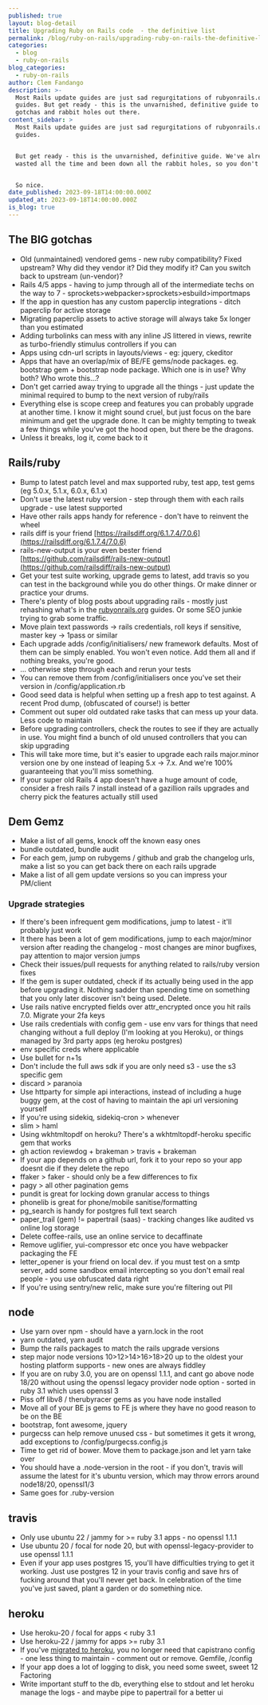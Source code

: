 ```yaml
---
published: true
layout: blog-detail
title: Upgrading Ruby on Rails code  - the definitive list
permalink: /blog/ruby-on-rails/upgrading-ruby-on-rails-the-definitive-list
categories:
  - blog
  - ruby-on-rails
blog_categories:
  - ruby-on-rails
author: Clem Fandango
description: >-
  Most Rails update guides are just sad regurgitations of rubyonrails.org
  guides. But get ready - this is the unvarnished, definitive guide to all the
  gotchas and rabbit holes out there. 
content_sidebar: >
  Most Rails update guides are just sad regurgitations of rubyonrails.org
  guides. 


  But get ready - this is the unvarnished, definitive guide. We've already
  wasted all the time and been down all the rabbit holes, so you don't need to! 


  So nice.
date_published: 2023-09-18T14:00:00.000Z
updated_at: 2023-09-18T14:00:00.000Z
is_blog: true
---
```


## The BIG gotchas

* Old (unmaintained) vendored gems - new ruby compatibility? Fixed upstream? Why did they vendor it? Did they modify it? Can you switch back to upstream (un-vendor)?
* Rails 4/5 apps - having to jump through all of the intermediate techs on the way to 7 - sprockets>webpacker>sprockets>esbuild>importmaps
* If the app in question has any custom paperclip integrations - ditch paperclip for active storage
* Migrating paperclip assets to active storage will always take 5x longer than you estimated
* Adding turbolinks can mess with any inline JS littered in views, rewrite as turbo-friendly stimulus controllers if you can
* Apps using cdn-url scripts in layouts/views - eg: jquery, ckeditor
* Apps that have an overlap/mix of BE/FE gems/node packages. eg. bootstrap gem + bootstrap node package. Which one is in use? Why both? Who wrote this…?
* Don't get carried away trying to upgrade all the things  - just update the minimal required to bump to the next version of ruby/rails
* Everything else is scope creep and features you can probably upgrade at another time. I know it might sound cruel, but just focus on the bare minimum and get the upgrade done. It can be mighty tempting to tweak a few things while you've got the hood open, but there be the dragons.
* Unless it breaks, log it, come back to it

## Rails/ruby

* Bump to latest patch level and max supported ruby, test app, test gems (eg 5.0.x, 5.1.x, 6.0.x, 6.1.x)
* Don't use the latest ruby version - step through them with each rails upgrade - use latest supported
* Have other rails apps handy for reference - don't have to reinvent the wheel
* rails diff is your friend [https://railsdiff.org/6.1.7.4/7.0.6](https://railsdiff.org/6.1.7.4/7.0.6)
* rails-new-output is your even bester friend [https://github.com/railsdiff/rails-new-output](https://github.com/railsdiff/rails-new-output)
* Get your test suite working, upgrade gems to latest, add travis so you can test in the background while you do other things. Or make dinner or practice your drums.
* There's plenty of blog posts about upgrading rails - mostly just rehashing what's in the [rubyonrails.org](http://rubyonrails.org/) guides. Or some SEO junkie trying to grab some traffic. 
* Move plain text passwords -> rails credentials, roll keys if sensitive, master key -> 1pass or similar
* Each upgrade adds /config/initialisers/ new framework defaults. Most of them can be simply enabled. You won't even notice. Add them all and if nothing breaks, you're good.
* ... otherwise step through each and rerun your tests
* You can remove them from /config/initialisers once you've set their version in /config/application.rb
* Good seed data is helpful when setting up a fresh app to test against. A recent Prod dump, (obfuscated of course!) is better
* Comment out super old outdated rake tasks that can mess up your data. Less code to maintain
* Before upgrading controllers, check the routes to see if they are actually in use. You might find a bunch of old unused controllers that you can skip upgrading
* This will take more time, but it's easier to upgrade each rails major.minor version one by one instead of leaping 5.x -> 7.x. And we're 100% guaranteeing that you'll miss something. 
* If your super old Rails 4 app doesn't have a huge amount of code, consider a fresh rails 7 install instead of a gazillion rails upgrades and cherry pick the features actually still used

## Dem Gemz

* Make a list of all gems, knock off the known easy ones
* bundle outdated, bundle audit
* For each gem, jump on rubygems / github and grab the changelog urls, make a list so you can get back there on each rails upgrade
* Make a list of all gem update versions so you can impress your PM/client

### Upgrade strategies

* If there's been infrequent gem modifications, jump to latest - it'll probably just work
* It there has been a lot of gem modifications, jump to each major/minor version after reading the changelog - most changes are minor bugfixes, pay attention to major version jumps
* Check their issues/pull requests for anything related to rails/ruby version fixes
* If the gem is super outdated, check if its actually being used in the app before upgrading it. Nothing sadder than spending time on something that you only later discover isn't being used. Delete.
* Use rails native encrypted fields over attr\_encrypted once you hit rails 7.0. Migrate your 2fa keys
* Use rails credentials with config gem - use env vars for things that need changing without a full deploy (I'm looking at you Heroku), or things managed by 3rd party apps (eg heroku postgres)
* env specific creds where applicable
* Use bullet for n+1s
* Don't include the full aws sdk if you are only need s3 - use the s3 specific gem
* discard > paranoia
* Use httparty for simple api interactions, instead of including a huge buggy gem, at the cost of having to maintain the api url versioning yourself
* If you're using sidekiq, sidekiq-cron > whenever
* slim > haml
* Using wkhtmltopdf on heroku? There's a wkhtmltopdf-heroku specific gem that works
* gh action reviewdog + brakeman > travis + brakeman
* If your app depends on a github url, fork it to your repo so your app doesnt die if they delete the repo
* ffaker > faker - should only be a few differences to fix
* pagy > all other pagination gems
* pundit is great for locking down granular access to things
* phonelib is great for phone/mobile sanitise/formatting
* pg\_search is handy for postgres full text search
* paper\_trail (gem) != papertrail (saas) - tracking changes like audited vs online log storage
* Delete coffee-rails, use an online service to decaffinate
* Remove uglifier, yui-compressor etc once you have webpacker packaging the FE
* letter\_opener is your friend on local dev. if you must test on a smtp server, add some sandbox email intercepting so you don't email real people - you use obfuscated data right
* If you're using sentry/new relic, make sure you're filtering out PII

## node

* Use yarn over npm - should have a yarn.lock in the root
* yarn outdated, yarn audit
* Bump the rails packages to match the rails upgrade versions
* step major node versions 10>12>14>16>18>20 up to the oldest your hosting platform supports - new ones are always fiddley
* If you are on ruby 3.0, you are on openssl 1.1.1, and cant go above node 18/20 without using the openssl legacy provider node option - sorted in ruby 3.1 which uses openssl 3
* Piss off libv8 / therubyracer gems as you have node installed
* Move all of your BE js gems to FE js where they have no good reason to be on the BE
* bootstrap, font awesome, jquery
* purgecss can help remove unused css - but sometimes it gets it wrong, add exceptions to /config/purgecss.config.js
* Time to get rid of bower. Move them to package.json and let yarn take over
* You should have a .node-version in the root - if you don't, travis will assume the latest for it's ubuntu version, which may throw errors around node18/20, openssl1/3
* Same goes for .ruby-version

## travis

* Only use ubuntu 22 / jammy for >= ruby 3.1 apps - no openssl 1.1.1
* Use ubuntu 20 / focal for node 20, but with openssl-legacy-provider to use openssl 1.1.1
* Even if your app uses postgres 15, you'll have difficulties trying to get it working. Just use postgres 12 in your travis config and save hrs of fucking around that you'll never get back. In celebration of the time you've just saved, plant a garden or do something nice.

## heroku

* Use heroku-20 / focal for apps \< ruby 3.1
* Use heroku-22 / jammy for apps >= ruby 3.1
* If you've [migrated to heroku](/technology/heroku/), you no longer need that capistrano config - one less thing to maintain - comment out or remove. Gemfile, /config
* If your app does a lot of logging to disk, you need some sweet, sweet 12 Factoring
* Write important stuff to the db, everything else to stdout and let heroku manage the logs - and maybe pipe to papertrail for a better ui
